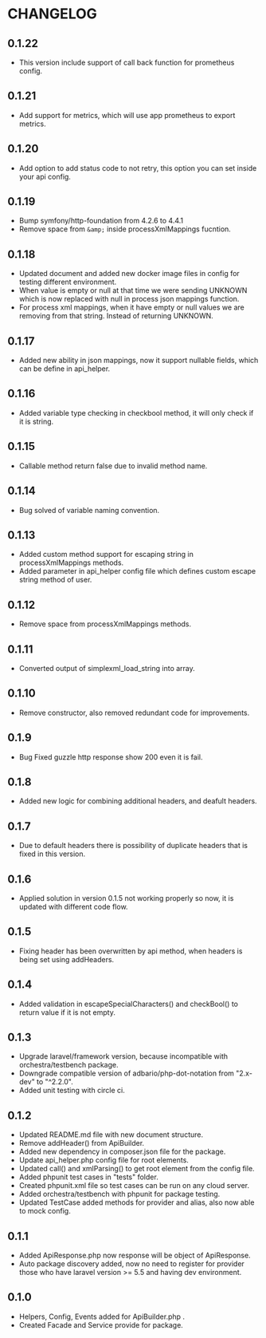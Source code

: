 # CHANGELOG

## 0.1.22
- This version include support of call back function for prometheus config.

## 0.1.21
- Add support for metrics, which will use app prometheus to export metrics.

## 0.1.20
- Add option to add status code to not retry, this option you can set inside your api config.

## 0.1.19
- Bump symfony/http-foundation from 4.2.6 to 4.4.1
- Remove space from `&amp;` inside processXmlMappings fucntion.

## 0.1.18
- Updated document and added new docker image files in config for testing different environment.
- When value is empty or null at that time we were sending UNKNOWN which is now replaced with null in process json mappings function.
- For process xml mappings, when it have empty or null values we are removing from that string. Instead of returning UNKNOWN.

## 0.1.17
- Added new ability in json mappings, now it support nullable fields, which can be define in api_helper.

## 0.1.16
- Added variable type checking in checkbool method, it will only check if it is string.

## 0.1.15
- Callable method return false due to invalid method name.

## 0.1.14
- Bug solved of variable naming convention.

## 0.1.13
- Added custom method support for escaping string in processXmlMappings methods.
- Added parameter in api_helper config file which defines custom escape string method of user.

## 0.1.12
- Remove space from processXmlMappings methods.

## 0.1.11
- Converted output of simplexml_load_string into array.

## 0.1.10
- Remove constructor, also removed redundant code for improvements.

## 0.1.9
- Bug Fixed guzzle http response show 200 even it is fail.

## 0.1.8
- Added new logic for combining additional headers, and deafult headers.
 
## 0.1.7
- Due to default headers there is possibility of duplicate headers that is fixed in this version.

## 0.1.6
- Applied solution in version 0.1.5 not working properly so now, it is updated with different code flow.

## 0.1.5
- Fixing header has been overwritten by api method, when headers is being set using addHeaders.

## 0.1.4
- Added validation in escapeSpecialCharacters() and checkBool() to return value if it is not empty.

## 0.1.3
- Upgrade laravel/framework version, because incompatible with orchestra/testbench package.
- Downgrade compatible version of adbario/php-dot-notation from "2.x-dev" to "^2.2.0".
- Added unit testing with circle ci.

## 0.1.2
- Updated README.md file with new document structure.
- Remove addHeader() from ApiBuilder.
- Added new dependency in composer.json file for the package.
- Update api_helper.php config file for root elements.
- Updated call() and xmlParsing() to get root element from the config file.
- Added phpunit test cases in "tests" folder.
- Created phpunit.xml file so test cases can be run on any cloud server.
- Added orchestra/testbench with phpunit for package testing.
- Updated TestCase added methods for provider and alias, also now able to mock config.

## 0.1.1
- Added ApiResponse.php now response will be object of ApiResponse.
- Auto package discovery added, now no need to register for provider those who have laravel version >= 5.5 and having dev environment.

## 0.1.0
- Helpers, Config, Events added for ApiBuilder.php .
- Created Facade and Service provide for package.

